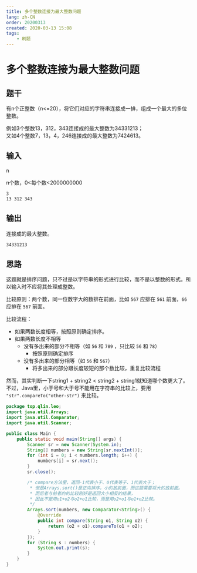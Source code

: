 ```yaml
---
title: 多个整数连接为最大整数问题
lang: zh-CN
order: 20200313
created: 2020-03-13 15:08
tags:
    - 刷题
---
```


<script setup lang="ts">
import RevisionInfo from "@/components/RevisionInfo.vue";
</script>

# 多个整数连接为最大整数问题

<RevisionInfo />

## 题干

有n个正整数（n<=20），将它们对应的字符串连接成一排，组成一个最大的多位整数。

例如3个整数13，312，343连接成的最大整数为34331213；  
又如4个整数7，13，4，246连接成的最大整数为7424613。

## 输入

n

n个数，0<每个数<2000000000

```text
3
13 312 343
```

## 输出

连接成的最大整数。

```text
34331213
```

## 思路

这题就是排序问题，只不过是以字符串的形式进行比较，而不是以整数的形式。所以输入时不应将其处理成整数。

比较原则：两个数，同一位数字大的数排在前面，比如 `567` 应排在 `561` 前面，`66` 应排在 `567` 前面。

比较流程：

- 如果两数长度相等，按照原则确定排序。
- 如果两数长度不相等
  - 没有多出来的部分不相等（如 `56` 和 `789` ，只比较 `56` 和 `78`）
    - 按照原则确定排序
  - 没有多出来的部分相等（如 `56` 和 `567`）
    - 将多出来的部分跟长度较短的那个数比较，重复比较流程

然而，其实判断一下string1 + string2 < string2 + string1就知道哪个数更大了。  
不过，Java里，小于号和大于号不能用在字符串的比较上，要用 `"str".compareTo("other-str")` 来比较。

```java
package top.qlin.leo;
import java.util.Arrays;
import java.util.Comparator;
import java.util.Scanner;

public class Main {
    public static void main(String[] args) {
        Scanner sr = new Scanner(System.in);
        String[] numbers = new String[sr.nextInt()];
        for (int i = 0; i < numbers.length; i++) {
            numbers[i] = sr.next();
        }
        sr.close();

        /* compare方法里，返回-1代表小于、0代表等于、1代表大于；
         * 但是Arrays.sort()是正向排序，小的放前面，而这题需要将大的放前面。
         * 而后者与前者的的比较刚好是返回大小相反的结果，
         * 因此不是用o1+o2与o2+o1比较，而是用o2+o1与o1+o2比较。
         */
        Arrays.sort(numbers, new Comparator<String>() {
            @Override
            public int compare(String o1, String o2) {
                return (o2 + o1).compareTo(o1 + o2);
            }
        });
        for (String s : numbers) {
            System.out.print(s);
        }
    }
}
```

